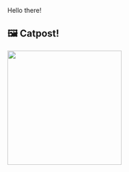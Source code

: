Hello there!



## 🖼️ Catpost!

<sub>
    <img src="https://cdn2.thecatapi.com/images/3g4.jpg" height="256">
</sub>

